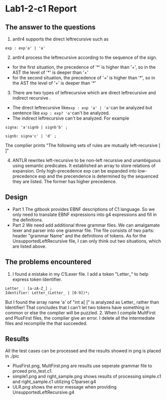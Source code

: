 # Lab1-2-c1 Report
## The answer to the questions
1. antlr4 supports the direct leftrecursive such as
```
exp : exp'a' | 'a'
```

2. antlr4 process the leftrecursive according to the sequence of the sign.
- for the first situation, the precedence of '\*' is higher than '+', so in the AST the level of '\*' is deeper than '+'
- for the second situation, the precedence of '+' is higher than '\*', so in the AST the level of '+' is deeper than '\*'

3. There are two types of leftrecursive which are direct leftrecursive and indirect recursive .
- The direct leftrecursive like``` exp : exp 'a' | 'a' ```can be analyzed but sentence like ``` exp : exp? 'a' ```can't be analyzed.
- The indirect leftrecursive can't be analyzed. For example
```
signa: 'a'signb | signb'b' ;

signb: signa'c' | 'd' ;
```
The complier prints "The following sets of rules are mutually left-recursive [ ]"

4. ANTLR rewrites left-recursive to be non-left recursive and unambiguous using semantic predicates. It established an array to store relations of expansion. Only high-precedence exp can be expanded into low-precedence exp and the precendence is determined by the sequenced they are listed. The former has higher precedence.


## Design
- Part 1
	The gitbook provides EBNF descriptions of C1 language. So we only need to translate EBNF expressions into g4 expressions and fill in the definitions.
- Part 2
	We need add additional three grammar files. We can amalgamate lexer and parser into one grammar file. The file consists of two parts: header "grammar Name" and the definitions of tokens.
	As for the UnsupportedLeftRecursive file, I can only think out two situations, which are listed above.

## The problems encountered
1. I found a mistake in my C1Lexer file. I add a token "Letter_" to help express token Identifier. 
```
Letter_ : [a-zA-Z_] ;
Identifier: Letter_(Letter_ | [0-9])*;
```
But I found the array name 'a' of "int a[ ]" is analyzed as Letter_ rather than Identifier!
That concludes that I can't let two tokens have something in common or else the complier will be puzzled.
2. When I compile MultFirst and PlusFirst files, the complier give an error. I delete all the intermediate files and recomplile the that succeeded.

## Results
All the test cases can be processed and the results showed in png is placed in ./pic
- PlusFirst.png, MultFirst.png are results use seperate grammar file to prceed prio_test.c1.
- simple1.png and right_sample.png shows results of processing simple.c1 and right_sample.c1 utilizing C1parser.g4
- ULR.png shows the error message when providing UnsupportedLeftRecursive.g4
